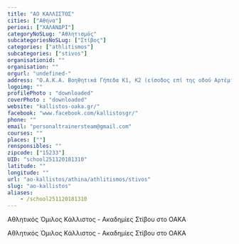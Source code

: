 ```yaml
---
title: "ΑΟ ΚΑΛΛΙΣΤΟΣ"
cities: ["Αθήνα"]
perioxi: ["ΧΑΛΑΝΔΡΙ"]
categoryNoSLug: "Αθλητισμός"
subcategoriesNoSLug: ["Στίβος"]
categories: ["athlitismos"]
subcategories: ["stivos"]
organisationid: ""
organisation: ""
orgurl: "undefined-"
address: "Ο.Α.Κ.Α. Βοηθητικά Γήπεδα Κ1, Κ2 (είσοδος επί της οδού Αρτέμιδος), 15126 Amaroúsion, Greece"
logoimg: ""
profilePhoto : "downloaded"
coverPhoto : "downloaded"
website: "kallistos-oaka.gr/"
facebook: "www.facebook.com/kallistosgr/"
phone: ""
email: "personaltrainersteam@gmail.com"
courses: ""
places: [""]
rensponsibles: ""
zipcode: ["15233"]
UID: "school251120181310"
latitude: ""
longitude: ""
url: "ao-kallistos/athina/athlitismos/stivos"
slug: "ao-kallistos"
aliases:
    - /school251120181310
---
```



Αθλητικός Όμιλος Κάλλιστος - Ακαδημίες Στίβου στο ΟΑΚΑ

Αθλητικός Όμιλος Κάλλιστος - Ακαδημίες Στίβου στο ΟΑΚΑ